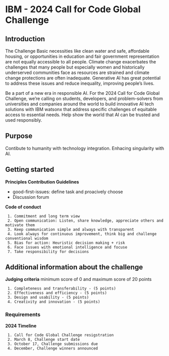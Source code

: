 # IBM - 2024 Call for Code Global Challenge

## Introduction
The Challenge
Basic necessities like clean water and safe, affordable housing, or opportunities in education and fair government representation are not equally accessible to all people. Climate change exacerbates the challenges that many people but especially women and historically underserved communities face as resources are strained and climate change protections are often inadequate. Generative AI has great potential to address these issues and reduce inequality, improving people’s lives.

Be a part of a new era in responsible AI. For the 2024 Call for Code Global Challenge, we’re calling on students, developers, and problem-solvers from universities and companies around the world to build innovative AI tech solutions with IBM watsonx that address specific challenges of equitable access to essential needs. Help show the world that AI can be trusted and used responsibly.
     
## Purpose
Contibute to humanity with technology integration. Enhacing singularity with AI. 

## Getting started
**Principles Contribution Guidelines**
* good-first-issues: define task and proacively choose 
* Discussion forum

**Code of conduct**

     1. Commitment and long term view
     2. Open communication: Listen, share knowledge, appreciate others and motivate them 
     3. Keep communication simple and always with transparent
     4. Look always for continuous improvement, think big and challenge conventional wisdom
     5. Bias for action: Heuristic decision making + risk
     6. Face issues with emotional intelligence and focuse
     7. Take responsibility for decisions
     
## Additional information about the challenge
**Judging criteria** minimum score of 0 and maximum score of 20 points

     1. Completeness and transferability - (5 points)
     2. Effectiveness and efficiency - (5 points)
     3. Design and usability - (5 points)
     4. Creativity and innovation - (5 points)
     
### Requirements
**2024 Timeline**

     1. Call for Code Global Challenge resigstration
     2. March 8, Challenge start date
     3. October 17, Challenge submissions due
     4. December, Challenge winners announced
